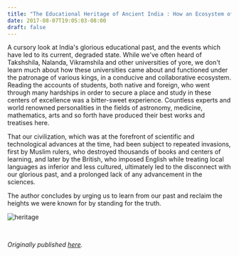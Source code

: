 ```yaml
---
title: "The Educational Heritage of Ancient India : How an Ecosystem of Learning Was Laid to Waste"
date: 2017-08-07T19:05:03-08:00
draft: false
---
```


A cursory look at India's glorious educational past, and the events which have led to its current, degraded state. While we've often heard of Takshshila, Nalanda, Vikramshila and other universities of yore, we don't learn much about how these universities came about and functioned under the patronage of various kings, in a conducive and collaborative ecosystem. Reading the accounts of students, both native and foreign, who went through many hardships in order to secure a place and study in these centers of excellence was a bitter-sweet experience. Countless experts and world renowned personalities in the fields of astronomy, medicine, mathematics, arts and so forth have produced their best works and treatises here.

That our civilization, which was at the forefront of scientific and technological advances at the time, had been subject to repeated invasions, first by Muslim rulers, who destroyed thousands of books and centers of learning, and later by the British, who imposed English while treating local languages as inferior and less cultured, ultimately led to the disconnect with our glorious past, and a prolonged lack of any advancement in the sciences.

The author concludes by urging us to learn from our past and reclaim the heights we were known for by standing for the truth.

![heritage](/heritage.jpg)

&nbsp;&nbsp;

*Originally published [here](https://www.goodreads.com/review/show/2081661565).*

